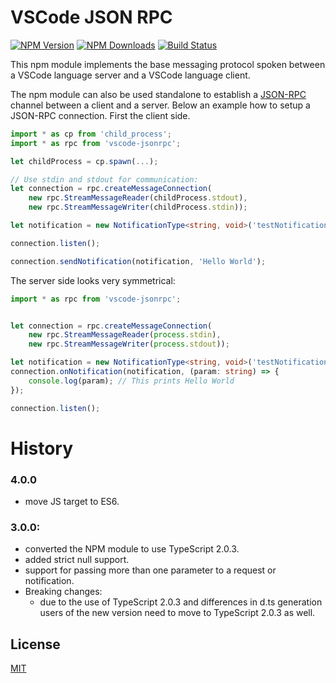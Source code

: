 # VSCode JSON RPC

[![NPM Version](https://img.shields.io/npm/v/vscode-jsonrpc.svg)](https://npmjs.org/package/vscode-jsonrpc)
[![NPM Downloads](https://img.shields.io/npm/dm/vscode-jsonrpc.svg)](https://npmjs.org/package/vscode-jsonrpc)
[![Build Status](https://travis-ci.org/Microsoft/vscode-languageserver-node.svg?branch=master)](https://travis-ci.org/Microsoft/vscode-languageserver-node)

This npm module implements the base messaging protocol spoken between a VSCode language server and a VSCode language client.

The npm module can also be used standalone to establish a [JSON-RPC](http://www.jsonrpc.org/) channel between
a client and a server. Below an example how to setup a JSON-RPC connection. First the client side.

```ts
import * as cp from 'child_process';
import * as rpc from 'vscode-jsonrpc';

let childProcess = cp.spawn(...);

// Use stdin and stdout for communication:
let connection = rpc.createMessageConnection(
	new rpc.StreamMessageReader(childProcess.stdout),
	new rpc.StreamMessageWriter(childProcess.stdin));

let notification = new NotificationType<string, void>('testNotification');

connection.listen();

connection.sendNotification(notification, 'Hello World');
```

The server side looks very symmetrical:

```ts
import * as rpc from 'vscode-jsonrpc';


let connection = rpc.createMessageConnection(
	new rpc.StreamMessageReader(process.stdin),
	new rpc.StreamMessageWriter(process.stdout));

let notification = new NotificationType<string, void>('testNotification');
connection.onNotification(notification, (param: string) => {
	console.log(param); // This prints Hello World
});

connection.listen();
```

# History

### 4.0.0

- move JS target to ES6.

### 3.0.0:

- converted the NPM module to use TypeScript 2.0.3.
- added strict null support.
- support for passing more than one parameter to a request or notification.
- Breaking changes:
  - due to the use of TypeScript 2.0.3 and differences in d.ts generation users of the new version need to move to
    TypeScript 2.0.3 as well.

## License
[MIT](https://github.com/Microsoft/vscode-languageserver-node/blob/master/License.txt)